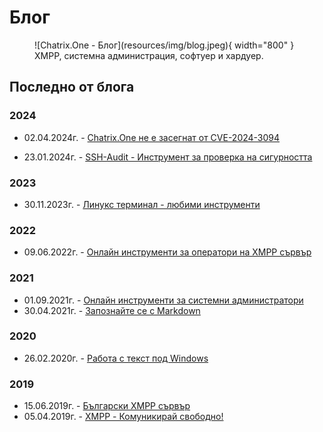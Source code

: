 # Блог

<figure markdown>
   ![Chatrix.One - Блог](resources/img/blog.jpeg){ width="800" }
   <figcaption>XMPP, системна администрация, софтуер и хардуер.</figcaption>
</figure>

## Последно от блога

### 2024

- 02.04.2024г. - [Chatrix.One не е засегнат от CVE-2024-3094](https://blog.chatrix.one/posts/ChatrixOne-CVE-2024-3094/)

- 23.01.2024г. - [SSH-Audit - Инструмент за проверка на сигурността](https://blog.chatrix.one/posts/SSH-Audit/)

### 2023

- 30.11.2023г. - [Линукс терминал - любими инструменти](https://blog.chatrix.one/posts/LInux-CLI-Tools/)

### 2022

- 09.06.2022г. - [Онлайн инструменти за оператори на XMPP сървър](https://blog.chatrix.one/posts/%D0%9Enline-tools-for-XMPP-server-operators/)

### 2021

- 01.09.2021г. - [Онлайн инструменти за системни администратори](https://blog.chatrix.one/posts/Online-Sysadmin-tools/)
- 30.04.2021г. - [Запознайте се с Markdown](https://blog.chatrix.one/posts/Meet-Markdown/)

### 2020

- 26.02.2020г. - [Работа с текст под Windows](https://blog.chatrix.one/posts/Text-under-Windows/)

### 2019

- 15.06.2019г. - [Български XMPP сървър](https://blog.chatrix.one/posts/Bulgarian-XMPP-server/)
- 05.04.2019г. - [XMPP - Комуникирай свободно!](https://blog.chatrix.one/posts/XMPP-communication/)